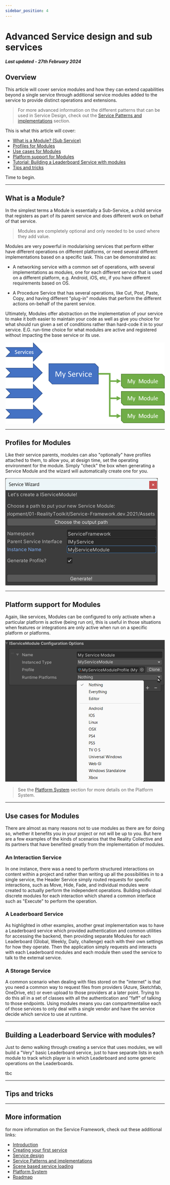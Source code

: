 ```yaml
---
sidebar_position: 4
---
```


# Advanced Service design and sub services

***Last updated - 27th February 2024***

## Overview

This article will cover service modules and how they can extend capabilities beyond a single service through additional service modules added to the service to provide distinct operations and extensions.

> For more advanced information on the different patterns that can be used in Service Design, check out the [Service Patterns and implementations](./05_service_patterns.md) section.

This is what this article will cover:

* [What is a Module? (Sub Service)](#what-is-a-module)
* [Profiles for Modules](#profiles-for-modules)
* [Use cases for Modules](#use-cases-for-modules)
* [Platform support for Modules](#platform-support-for-module)
* [Tutorial: Building a Leaderboard Service with modules](#building-a-leaderboard-service-with-modules)
* [Tips and tricks](#tips-and-tricks)

Time to begin.

---

## What is a Module?

In the simplest terms a Module is essentially a Sub-Service, a child service that registers as part of its parent service and does different work on behalf of that service.

> Modules are completely optional and only needed to be used where they add value.  

Modules are very powerful in modularising services that perform either have different operations on different platforms, or need several different implementations based on a specific task. This can be demonstrated as:

* A networking service with a common set of operations, with several implementations as modules, one for each different service that is used on a different platform, e.g. Android, iOS, etc, if you have different requirements based on OS.

* A Procedure Service that has several operations, like Cut, Post, Paste, Copy, and having different "plug-in" modules that perform the different actions on-behalf of the parent service.

Ultimately, Modules offer abstraction on the implementation of your service to make it both easier to maintain your code as well as give you choice for what should run given a set of conditions rather than hard-code it in to your service. E.G. run-time choice for what modules are active and registered without impacting the base service or its use.

![Services and Modules relationship](./images/04_03_ServicesAndModules.png)

---

## Profiles for Modules

Like their service parents, modules can also "optionally" have profiles attached to them, to allow you, at design time, set the operating environment for the module.
Simply "check" the box when generating a Service Module and the wizard will automatically create one for you.

![Service Wizard generating a Module](./images/04_01_ServiceWizardModule.png)


---

## Platform support for Modules

Again, like services, Modules can be configured to only activate when a particular platform is active (being run on), this is useful in those situations when features or integrations are only active when run on a specific platform or platforms.

![Module Runtime Platform selector](./images/04_02_ModulePlatformSelector.png)

> See the [Platform System](/docs/features/platform_system.md) section for more details on the Platform System.

---

## Use cases for Modules

There are almost as many reasons not to use modules as there are for doing so, whether it benefits you in your project or not will be up to you.  But here are a few examples of the kinds of scenarios that the Reality Collective and its partners that have benefited greatly from the implementation of modules.

### An Interaction Service

In one instance, there was a need to perform structured interactions on content within a project and rather than writing up all the possibilities in to a single service, the Header Service simply routed requests for specific interactions, such as Move, Hide, Fade, and individual modules were created to actually perform the independent operations.
Building individual discrete modules for each interaction which shared a common interface such as "Execute" to perform the operation.

### A Leaderboard Service

As highlighted in other examples, another great implementation was to have a Leaderboard service which provided authentication and common utilities for accessing the backend, then providing separate Modules for each Leaderboard (Global, Weekly, Daily, challenge) each with their own settings for how they operate.  Then the application simply requests and interacts with each Leaderboard modules and each module then used the service to talk to the external service.

### A Storage Service

A common scenario when dealing with files stored on the "internet" is that you need a common way to request files from providers (Azure, Sketchfab, OneDrive, etc) or even upload to those providers at a later point.  Trying to do this all in a set of classes with all the authentication and "faff" of talking to those endpoints.  Using modules means you can compartmentalise each of those services to only deal with a single vendor and have the service decide which service to use at runtime.

---

## Building a Leaderboard Service with modules?

Just to demo walking through creating a service that uses modules, we will build a "Very" basic Leaderboard service, just to have separate lists in each module to track which player is in which Leaderboard and some generic operations on the Leaderboards.

tbc

---

## Tips and tricks


---

## More information

for more information on the Service Framework, check out these additional links:

* [Introduction](./01_introduction.md)
* [Creating your first service](./02_getting_started.md)
* [Service design](./03_service_design.md)
* [Service Patterns and implementations](./05_service_patterns.md)
* [Scene based service loading](./06_scene_based_service_manager.md)
* [Platform System](/docs/features/platform_system.md)
* [Roadmap](./07_roadmap.md)
